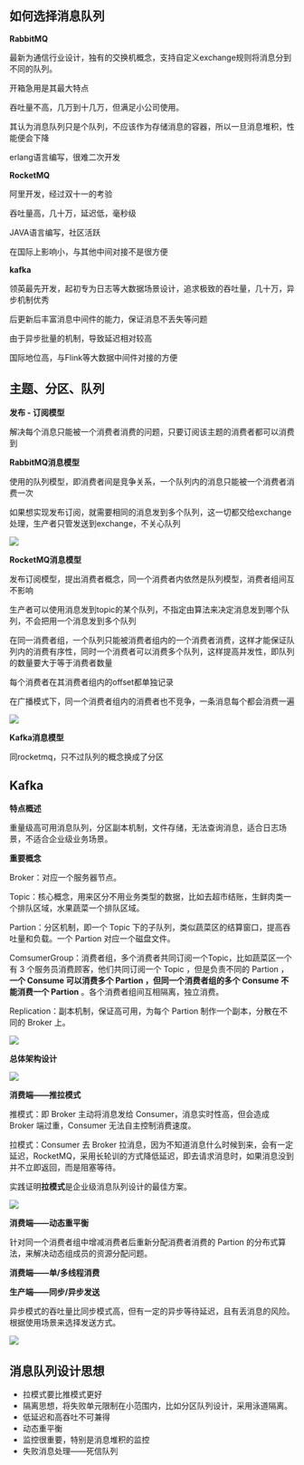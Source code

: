 ## 如何选择消息队列

**RabbitMQ**

最新为通信行业设计，独有的交换机概念，支持自定义exchange规则将消息分到不同的队列。

开箱急用是其最大特点

吞吐量不高，几万到十几万，但满足小公司使用。

其认为消息队列只是个队列，不应该作为存储消息的容器，所以一旦消息堆积，性能便会下降

erlang语言编写，很难二次开发

**RocketMQ**

阿里开发，经过双十一的考验

吞吐量高，几十万，延迟低，毫秒级

JAVA语言编写，社区活跃

在国际上影响小，与其他中间对接不是很方便

**kafka**

领英最先开发，起初专为日志等大数据场景设计，追求极致的吞吐量，几十万，异步机制优秀

后更新后丰富消息中间件的能力，保证消息不丢失等问题

由于异步批量的机制，导致延迟相对较高

国际地位高，与Flink等大数据中间件对接的方便



## 主题、分区、队列

**发布 - 订阅模型**

解决每个消息只能被一个消费者消费的问题，只要订阅该主题的消费者都可以消费到

**RabbitMQ消息模型**

使用的队列模型，即消费者间是竞争关系，一个队列内的消息只能被一个消费者消费一次

如果想实现发布订阅，就需要相同的消息发到多个队列，这一切都交给exchange处理，生产者只管发送到exchange，不关心队列

![](https://yitiaoit.oss-cn-beijing.aliyuncs.com/img/2df04ce80ff54702240df8598f277ca5.jpg)





**RocketMQ消息模型**

发布订阅模型，提出消费者概念，同一个消费者内依然是队列模型，消费者组间互不影响

生产者可以使用消息发到topic的某个队列，不指定由算法来决定消息发到哪个队列，不会把用一个消息发到多个队列

在同一消费者组，一个队列只能被消费者组内的一个消费者消费，这样才能保证队列内的消费有序性，同时一个消费者可以消费多个队列，这样提高并发性，即队列的数量要大于等于消费者数量

每个消费者在其消费者组内的offset都单独记录

在广播模式下，同一个消费者组内的消费者也不竞争，一条消息每个都会消费一遍

![](https://yitiaoit.oss-cn-beijing.aliyuncs.com/img/465142ab5b5096f283118c307e8cc117.jpg)

**Kafka消息模型**

同rocketmq，只不过队列的概念换成了分区







## Kafka

**特点概述**

重量级高可用消息队列，分区副本机制，文件存储，无法查询消息，适合日志场景，不适合企业级业务场景。

**重要概念**

Broker：对应一个服务器节点。

Topic：核心概念，用来区分不用业务类型的数据，比如去超市结账，生鲜肉类一个排队区域，水果蔬菜一个排队区域。

Partion：分区机制，即一个 Topic 下的子队列，类似蔬菜区的结算窗口，提高吞吐量和负载。一个 Partion 对应一个磁盘文件。

ComsumerGroup：消费者组，多个消费者共同订阅一个Topic，比如蔬菜区一个有 3 个服务员消费顾客，他们共同订阅一个 Topic ，但是负责不同的 Partion ，**一个 Consume 可以消费多个 Partion ，但同一个消费者组的多个 Consume 不能消费一个 Partion** 。各个消费者组间互相隔离，独立消费。

Replication：副本机制，保证高可用，为每个 Partion 制作一个副本，分散在不同的 Broker 上。



![](https://yitiaoit.oss-cn-beijing.aliyuncs.com/img/image-20220907165112967.png)

**总体架构设计**

![](https://yitiaoit.oss-cn-beijing.aliyuncs.com/img/image-20220907172536316.png)



**消费端——推拉模式**

推模式：即 Broker 主动将消息发给 Consumer，消息实时性高，但会造成 Broker 端过重，Consumer 无法自主控制消费速度。

拉模式：Consumer 去 Broker 拉消息，因为不知道消息什么时候到来，会有一定延迟，RocketMQ，采用长轮训的方式降低延迟，即去请求消息时，如果消息没到并不立即返回，而是阻塞等待。

实践证明**拉模式**是企业级消息队列设计的最佳方案。

![](https://yitiaoit.oss-cn-beijing.aliyuncs.com/img/image-20220907174649216.png)



**消费端——动态重平衡**

针对同一个消费者组中增减消费者后重新分配消费者消费的 Partion 的分布式算法，来解决动态组成员的资源分配问题。





**消费端——单/多线程消费**





**生产端——同步/异步发送**

异步模式的吞吐量比同步模式高，但有一定的异步等待延迟，且有丢消息的风险。根据使用场景来选择发送方式。

![](https://yitiaoit.oss-cn-beijing.aliyuncs.com/img/image-20220908163837036.png)



## 消息队列设计思想

- 拉模式要比推模式更好
- 隔离思想，将失败单元限制在小范围内，比如分区队列设计，采用泳道隔离。
- 低延迟和高吞吐不可兼得
- 动态重平衡
- 监控很重要，特别是消息堆积的监控
- 失败消息处理——死信队列







